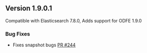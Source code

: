 
## Version 1.9.0.1

Compatible with Elasticsearch 7.8.0, Adds support for ODFE 1.9.0

### Bug Fixes
* Fixes snapshot bugs [PR #244](https://github.com/opendistro-for-elasticsearch/index-management/pull/244)


